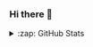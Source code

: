 ### Hi there 👋

<details>
  <summary>:zap: GitHub Stats</summary>

  <img align="left" alt="mahadi74's GitHub Stats" src="https://github-readme-stats.mahadi74.vercel.app/api?username=mahadi74&show_icons=true&hide_border=true" />

</details>
